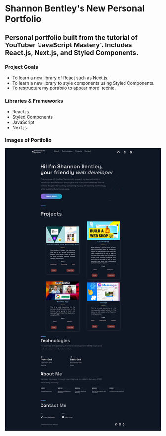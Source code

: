 # Shannon Bentley's New Personal Portfolio

## Personal portfolio built from the tutorial of YouTuber 'JavaScript Mastery'. Includes React.js, Next.js, and Styled Components.

### Project Goals
- To learn a new library of React such as Next.js.
- To learn a new library to style components using Styled Components.
- To restructure my portfolio to appear more 'techie'.

### Libraries & Frameworks
- React.js
- Styled Components
- JavaScript
- Next.js

### Images of Portfolio
<img 
    src='./public/images/screencapture-localhost-3000-2022-11-22-23_11_14.png'
    alt='full page of website'
    width='600px'
/>
